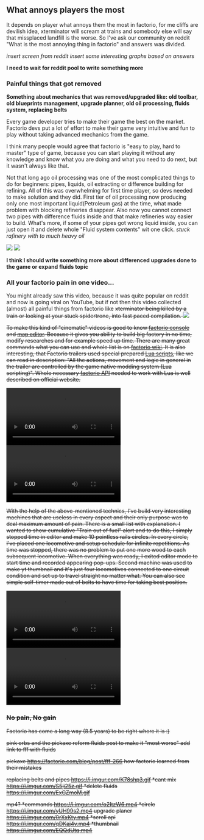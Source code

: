 ## What annoys players the most
It depends on player what annoys them the most in factorio, for me cliffs are devilish idea, xterminator will scream at trains and somebody else will say that missplaced landfill is the worse. So I've ask our community on reddit "What is the most annoying thing in factorio" and answers was divided.

*insert screen from reddit* *insert some interesting graphs based on answers*

**I need to wait for reddit pool to write something more**

### Painful things that got removed
**Something about mechanics that was removed/upgraded like: old toolbar, old blueprints management, upgrade planner, old oil processing, fluids system, replacing belts**

Every game developer tries to make their game the best on the market. Factorio devs put a lot of effort to make their game very intuitive and fun to play without taking advanced mechanics from the game.

I think many people would agree that factorio is "easy to play, hard to master" type of game, because you can start playing it without any knowledge and know what you are doing and what you need to do next, but it wasn't always like that.

Not that long ago oil processing was one of the most complicated things to do for beginners: pipes, liquids, oil extracting or difference building for refining. All of this was overwhelming for first time player, so devs needed to make solution and they did. First tier of oil processing now producing only one most important liquid(Petroleum gas) at the time, what made problem with blocking refineries disappear. Also now you cannot connect two pipes with difference fluids inside and that make refineries way easier to build. What's more, if some of your pipes got wrong liquid inside, you can just open it and delete whole "Fluid system contents" wit one click.
*stuck rafinery with to much heavy oil*

![](https://i.imgur.com/S5ji25z.gif) ![](https://i.imgur.com/ExGZmoM.gif)

**I think I should write something more about differenced upgrades done to the game or expand fluids topic**

### All your factorio pain in one video...
You might already saw this video, because it was quite popular on reddit and now is going viral on YouTube, but if not then this video collected (almost) all painful things from factorio like <s>xterminator<s> being killed by a train or looking at your stuck spidertrone, into fast paced compilation.
![](https://www.youtube.com/watch?v=2MnXgqCxMIg)

To make this kind of "cinematic" videos is good to know [factorio console](https://wiki.factorio.com/Console) and [map editor](https://wiki.factorio.com/Map_editor). Because it gives you ability to build big factory in no time, modify researches and for example speed up time. There are many great commands what you can use and whole list is on [factorio wiki](https://wiki.factorio.com/Console). It is also interesting, that Factorio trailers used special prepared [Lua scripts](https://www.lua.org/about.html), like we can read in description: "All the actions, movement and logic in general in the trailer are controlled by the game native modding system (Lua scripting)". Whole necessary [factorio API](https://lua-api.factorio.com/latest/) needed to work with Lua is well described on official website.

![](https://i.imgur.com/o2ItzW6.mp4) ![](https://i.imgur.com/qDKaj4v.mp4)

With the help of the above-mentioned technics, I've build very interesting machines that are useless in every aspect and their only purpose was to deal maximum amount of pain. There is a small list with explanation.
I wanted to show cumulative "Train out of fuel" alert and to do this, I simply stopped time in editor and make 10 pointless rails circles. In every circle, I've placed one locomotive and setup schedule for infinite repetitions. As time was stopped, there was no problem to put one more wood to each subsequent locomotive. When everything was ready, I exited editor mode to start time and recorded appearing pop-ups.
Second machine was used to make yt thumbnail and it's just four locomotives connected to one circuit condition and set up to travel straight no matter what. You can also see simple self-timer made out of belts to have time for taking best position.


![](https://i.imgur.com/yUH99s2.mp4) ![](https://i.imgur.com/EQQdUtq.mp4)

### No pain, No gain
Factorio has come a long way (8.5 years) to be right where it is :)


pink orbs and the pickaxe
reform fluids post to make it "most worse"
add link to fff with fluids

pickaxe https://factorio.com/blog/post/fff-266
how factorio learned from their mistakes

replacing belts and pipes https://i.imgur.com/K78shp3.gif
*cant mix https://i.imgur.com/S5ji25z.gif
*delete fluids https://i.imgur.com/ExGZmoM.gif

mp4?
*commands https://i.imgur.com/o2ItzW6.mp4
*circle https://i.imgur.com/yUH99s2.mp4
upgrade planer https://i.imgur.com/0rXxKty.mp4
*scroll api https://i.imgur.com/qDKaj4v.mp4
*thumbnail https://i.imgur.com/EQQdUtq.mp4

![]()
